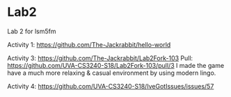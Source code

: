 # Lab2
Lab 2 for lsm5fm

Activity 1: https://github.com/The-Jackrabbit/hello-world

Activity 3: https://github.com/The-Jackrabbit/Lab2Fork-103
Pull: https://github.com/UVA-CS3240-S18/Lab2Fork-103/pull/3
I made the game have a much more relaxing & casual environment by using modern lingo.

Activity 4: https://github.com/UVA-CS3240-S18/IveGotIssues/issues/57
